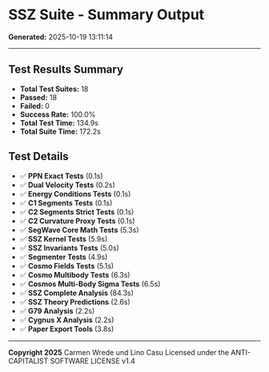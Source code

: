# SSZ Suite - Summary Output

**Generated:** 2025-10-19 13:11:14

---

## Test Results Summary

- **Total Test Suites:** 18
- **Passed:** 18
- **Failed:** 0
- **Success Rate:** 100.0%
- **Total Test Time:** 134.9s
- **Total Suite Time:** 172.2s

## Test Details

- ✅ **PPN Exact Tests** (0.1s)
- ✅ **Dual Velocity Tests** (0.2s)
- ✅ **Energy Conditions Tests** (0.1s)
- ✅ **C1 Segments Tests** (0.1s)
- ✅ **C2 Segments Strict Tests** (0.1s)
- ✅ **C2 Curvature Proxy Tests** (0.1s)
- ✅ **SegWave Core Math Tests** (5.3s)
- ✅ **SSZ Kernel Tests** (5.9s)
- ✅ **SSZ Invariants Tests** (5.0s)
- ✅ **Segmenter Tests** (4.9s)
- ✅ **Cosmo Fields Tests** (5.1s)
- ✅ **Cosmo Multibody Tests** (6.3s)
- ✅ **Cosmos Multi-Body Sigma Tests** (6.5s)
- ✅ **SSZ Complete Analysis** (84.3s)
- ✅ **SSZ Theory Predictions** (2.6s)
- ✅ **G79 Analysis** (2.2s)
- ✅ **Cygnus X Analysis** (2.2s)
- ✅ **Paper Export Tools** (3.8s)

---

**Copyright 2025**
Carmen Wrede und Lino Casu
Licensed under the ANTI-CAPITALIST SOFTWARE LICENSE v1.4

